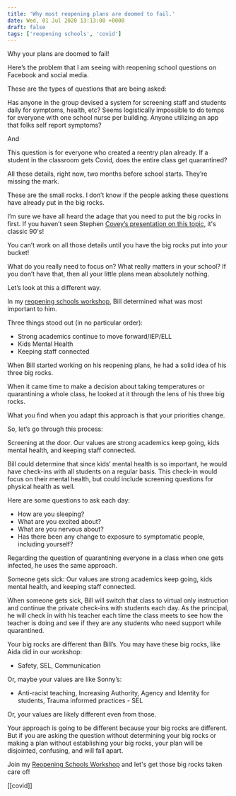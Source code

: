 ```yaml
---
title: 'Why most reopening plans are doomed to fail.'
date: Wed, 01 Jul 2020 13:13:00 +0000
draft: false
tags: ['reopening schools', 'covid']
---
```


Why your plans are doomed to fail!

Here’s the problem that I am seeing with reopening school questions on Facebook and social media.

These are the types of questions that are being asked:

Has anyone in the group devised a system for screening staff and students daily for symptoms, health, etc? Seems logistically impossible to do temps for everyone with one school nurse per building. Anyone utilizing an app that folks self report symptoms?

And

This question is for everyone who created a reentry plan already. If a student in the classroom gets Covid, does the entire class get quarantined?

All these details, right now, two months before school starts. They’re missing the mark.

These are the small rocks. I don’t know if the people asking these questions have already put in the big rocks.

I’m sure we have all heard the adage that you need to put the big rocks in first. If you haven’t seen Stephen [Covey’s presentation on this topic](https://www.youtube.com/watch?v=zV3gMTOEWt8), it's classic 90's!

You can’t work on all those details until you have the big rocks put into your bucket!

What do you really need to focus on? What really matters in your school? If you don’t have that, then all your little plans mean absolutely nothing.

Let’s look at this a different way.

In my [reopening schools workshop](http://jethrojones.com/reopen), Bill determined what was most important to him.

Three things stood out (in no particular order):

*   Strong academics continue to move forward/IEP/ELL
*   Kids Mental Health
*   Keeping staff connected

When Bill started working on his reopening plans, he had a solid idea of his three big rocks.

When it came time to make a decision about taking temperatures or quarantining a whole class, he looked at it through the lens of his three big rocks.

What you find when you adapt this approach is that your priorities change.

So, let’s go through this process:

Screening at the door. Our values are strong academics keep going, kids mental health, and keeping staff connected.

Bill could determine that since kids’ mental health is so important, he would have check-ins with all students on a regular basis. This check-in would focus on their mental health, but could include screening questions for physical health as well.

Here are some questions to ask each day:

*   How are you sleeping?
*   What are you excited about?
*   What are you nervous about?
*   Has there been any change to exposure to symptomatic people, including yourself?

Regarding the question of quarantining everyone in a class when one gets infected, he uses the same approach.

Someone gets sick: Our values are strong academics keep going, kids mental health, and keeping staff connected.

When someone gets sick, Bill will switch that class to virtual only instruction and continue the private check-ins with students each day. As the principal, he will check in with his teacher each time the class meets to see how the teacher is doing and see if they are any students who need support while quarantined.

Your big rocks are different than Bill’s. You may have these big rocks, like Aida did in our workshop:

*   Safety, SEL, Communication

Or, maybe your values are like Sonny’s:

*   Anti-racist teaching, Increasing Authority, Agency and Identity for students, Trauma informed practices - SEL

Or, your values are likely different even from those.

Your approach is going to be different because your big rocks are different. But if you are asking the question without determining your big rocks or making a plan without establishing your big rocks, your plan will be disjointed, confusing, and will fall apart.

Join my [Reopening Schools Workshop](http://jethrojones.com/reopen) and let's get those big rocks taken care of!

[[covid]]
